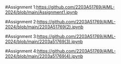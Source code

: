 #Assignment 1:https://github.com/2203A51769/AIML-2024/blob/main/Assignment1.ipynb

#Assignment 2:https://github.com/2203A51769/AIML-2024/blob/main/2203A51769(2).ipynb

#Assignment 3:https://github.com/2203A51769/AIML-2024/blob/main/2203a51769(3).ipynb

#Assignment 4:https://github.com/2203A51769/AIML-2024/blob/main/2203a51769(4).ipynb
